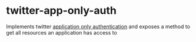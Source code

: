 # twitter-app-only-auth
Implements twitter [application only authentication](https://developer.twitter.com/en/docs/basics/authentication/overview/application-only) and exposes a method to get all resources an application has access to
